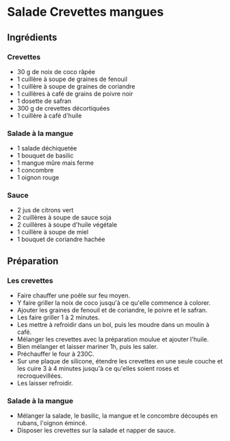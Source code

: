 # Salade Crevettes mangues
## Ingrédients

### Crevettes
  * 30 g de noix de coco râpée
  * 1 cuillère à soupe de graines de fenouil
  * 1 cuillère à soupe de graines de coriandre
  * 1 cuillères à café de grains de poivre noir
  * 1 dosette de safran
  * 300 g de crevettes décortiquées
  * 1 cuillère à café d'huile
### Salade à la mangue
  * 1 salade déchiquetée
  * 1 bouquet de basilic
  * 1 mangue mûre mais ferme
  * 1 concombre
  * 1 oignon rouge
### Sauce
  * 2 jus de citrons vert
  * 2 cuillères à soupe de sauce soja
  * 2 cuillères à soupe d'huile végétale
  * 1 cuillère à soupe de miel
  * 1 bouquet de coriandre hachée

## Préparation
### Les crevettes
  * Faire chauffer une poêle sur feu moyen. 
  * Y faire griller la noix de coco jusqu'à ce qu'elle commence à colorer.
  * Ajouter les graines de fenouil et de coriandre, le poivre et le safran.
  * Les faire griller 1 à 2 minutes. 
  * Les mettre à refroidir dans un bol, puis les moudre dans un moulin à café.
  * Mélanger les crevettes avec la préparation moulue et ajouter l'huile.
  * Bien mélanger et laisser mariner 1h, puis les saler.
  * Préchauffer le four à 230C.
  * Sur une plaque de silicone, étendre les crevettes en une seule couche et les cuire 3 à 4 minutes jusqu'à ce qu'elles soient roses et recroquevillées.
  * Les laisser refroidir.

### Salade à la mangue
  * Mélanger la salade, le basilic, la mangue et le concombre découpés en rubans, l'oignon émincé.
  * Disposer les crevettes sur la salade et napper de sauce.

